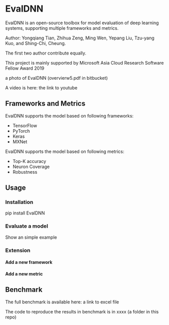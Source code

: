 # EvalDNN

EvalDNN is an open-source toolbox for model evaluation of deep learning systems, supporting multiple frameworks and metrics.

Author: Yongqiang Tian, Zhihua Zeng, Ming Wen, Yepang Liu, Tzu-yang Kuo,
and Shing-Chi, Cheung.

The first two author contribute equally. 

This project is mainly supported by Microsoft Asia Cloud Research Software Fellow Award 2019



a photo of EvalDNN (overvierw5.pdf in bitbucket)



A video is here: the link to youtube



## Frameworks and Metrics
EvalDNN supports the model based on following frameworks:

- TensorFlow
- PyTorch
- Keras
- MXNet

EvalDNN supports the model based on following metrics:

- Top-K accuracy
- Neuron Coverage
- Robustness

## Usage

### Installation

pip install EvalDNN

### Evaluate a model

Show an simple example

### Extension

#### Add a new framework

#### Add a new metric





## Benchmark

The full benchmark is available here: a link to excel file

The code to reproduce the results in benchmark is in xxxx (a folder in this repo)